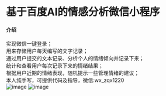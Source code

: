 # 基于百度AI的情感分析微信小程序

#### 介绍
实现微信一键登录；    
用来存储用户每天编写的文字记录；    
通过用户提交的文本记录、分析个人的情绪倾向并记录下来；   
统计和查看用户每次记录下来的情绪结果；   
根据用户近期的情绪表现，随机提示一些管理情绪的建议；   
本人纯手写，可提供代码及指导，微信:wx_zqx1220    
![image](https://user-images.githubusercontent.com/56585164/227729792-7aa76feb-1bfa-4574-9dd6-c446843c631e.png)
![image](https://user-images.githubusercontent.com/56585164/227729808-825d6aed-d660-4a83-bd71-3b75ff76a49c.png)
